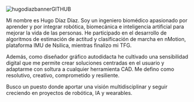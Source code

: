
![hugodiazbannerGITHUB](https://github.com/user-attachments/assets/6afa18ed-8254-4881-8ec5-d6ea08d99a03)

Mi nombre es Hugo Díaz Díaz. Soy un ingeniero biomédico apasionado por aprender y por integrar robótica, biomecánica e inteligencia artificial para mejorar la vida de las personas. He participado en el desarrollo de algoritmos de estimación de actitud y clasificación de marcha en nMotion, plataforma IMU de Nsilica, mientras finalizo mi TFG.

Además, como diseñador gráfico autodidacta he cultivado una sensibilidad digital que me permite crear soluciones centradas en el usuario y adaptarme con soltura a cualquier herramienta CAD. Me defino como resolutivo, creativo, comprometido y resiliente.

Busco un puesto donde aportar una visión multidisciplinar y seguir creciendo en proyectos de robótica, IA y wearables.
